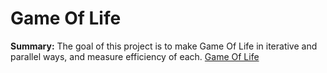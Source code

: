# Game Of Life
__Summary:__ The goal of this project is to make Game Of Life in iterative and parallel ways, and measure efficiency of each. [Game Of Life](https://en.wikipedia.org/wiki/Conway%27s_Game_of_Life)
